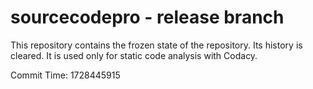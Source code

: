 # sourcecodepro - release branch

This repository contains the frozen state of the repository.
Its history is cleared. It is used only for static code
analysis with Codacy.

Commit Time: 1728445915